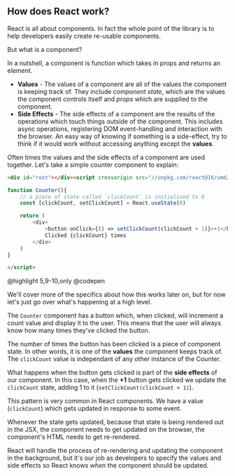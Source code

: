 ## How does React work?

React is all about components. In fact the whole point of the library is to help developers easily create re-usable components.

But what is a component?

In a nutshell, a component is function which takes in props and returns an element. 

- **Values** - The values of a component are all of the values the component is keeping track of. They include *component state*, which are the values the component controls itself and *props* which are supplied to the component. 
- **Side Effects** - The side effects of a component are the results of the operations which touch things outside of the component. This includes async operations, registering DOM event-handling and interaction with the browser. An easy way of knowing if something is a side-effect, try to think if it would work without accessing anything except the **values**.

Often times the values and the side effects of a component are used together. Let's take a simple counter component to explain:

```html
<div id="root"></div><script crossorigin src="//unpkg.com/react@16/umd/react.development.js"></script><script crossorigin src="//unpkg.com/react-dom@16/umd/react-dom.development.js"></script><script type="jsx">ReactDOM.render(<Counter />,document.getElementById('root'));

function Counter(){
    // a piece of state called `clickCount` is initialized to 0
    const [clickCount, setClickCount] = React.useState(0)

    return (
        <div>
            <button onClick={() => setClickCount(clickCount + 1)}>+1</button>
            Clicked {clickCount} times
        </div>
    )
}

</script>
```
@highlight 5,9-10,only
@codepen

We'll cover more of the specifics about how this works later on, but for now let's just go over what's happening at a high level.

The `Counter` component has a button which, when clicked, will increment a count value and display it to the user. This means that the user will always know how many times they've clicked the button. 

The number of times the button has been clicked is a piece of component state. In other words, it is one of the **values** the component keeps track of. The `clickCount` value is independant of any other instance of the Counter.

What happens when the button gets clicked is part of the **side effects** of our component. In this case, when the **+1** button gets clicked we update the `clickCount` state, adding 1 to it (`setClickCount(clickCount + 1)`).

This pattern is very common in React components. We have a value (`clickCount`) which gets updated in response to some event. 

Whenever the state gets updated, because that state is being rendered out in the JSX, the component needs to get updated on the browser, the component's HTML needs to get re-rendered.

React will handle the process of re-rendering and updating the component in the background, but it's our job as developers to specify the values and side effects so React knows *when* the component should be updated.
